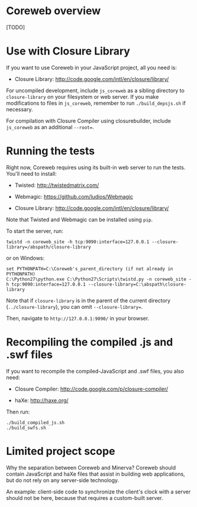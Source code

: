 Coreweb overview
================

[TODO]



Use with Closure Library
========================

If you want to use Coreweb in your JavaScript project, all you need is:

*	Closure Library: http://code.google.com/intl/en/closure/library/

For uncompiled development, include `js_coreweb` as a sibling directory to
`closure-library` on your filesystem or web server.  If you make modifications
to files in `js_coreweb`, remember to run `./build_depsjs.sh` if necessary.

For compilation with Closure Compiler using closurebuilder, include
`js_coreweb` as an additional `--root=`.



Running the tests
=================

Right now, Coreweb requires using its built-in web server to run the tests.
You'll need to install:

*	Twisted: http://twistedmatrix.com/

*	Webmagic: https://github.com/ludios/Webmagic

*	Closure Library: http://code.google.com/intl/en/closure/library/

Note that Twisted and Webmagic can be installed using `pip`.

To start the server, run:

`twistd -n coreweb_site -h tcp:9090:interface=127.0.0.1 --closure-library=/abspath/closure-library`

or on Windows:

```
set PYTHONPATH=C:\Coreweb's_parent_directory (if not already in PYTHONPATH)
C:\Python27\python.exe C:\Python27\Scripts\twistd.py -n coreweb_site -h tcp:9090:interface=127.0.0.1 --closure-library=C:\abspath\closure-library
```

Note that if `closure-library` is in the parent of the current directory
(`../closure-library`), you can omit `--closure-library=`.

Then, navigate to `http://127.0.0.1:9090/` in your browser.



Recompiling the compiled .js and .swf files
===========================================

If you want to recompile the compiled-JavaScript and .swf files, you also need:

*	Closure Compiler: http://code.google.com/p/closure-compiler/

*	haXe: http://haxe.org/

Then run:

```
./build_compiled_js.sh
./build_swfs.sh
```


Limited project scope
=====================

Why the separation between Coreweb and Minerva?  Coreweb should contain
JavaScript and haXe files that assist in building web applications, but do not
rely on any server-side technology.

An example: client-side code to synchronize the client's clock with a server
should not be here, because that requires a custom-built server.
